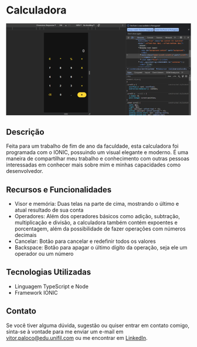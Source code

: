 <!DOCTYPE html>
<html lang="en">
<head>
    <meta charset="UTF-8">
    <meta name="viewport" content="width=device-width, initial-scale=1.0">
</head>
<body>
  <h1> Calculadora </h1>

  <img src="CalculadoraPreview.png" alt="CalculadoraPreview">

  <h2>Descrição</h2>
  <p>Feita para um trabalho de fim de ano da faculdade, esta calculadora foi programada com o IONIC, possuindo um visual elegante e moderno. É uma maneira de compartilhar meu trabalho e conhecimento com outras pessoas interessadas em conhecer mais sobre mim e minhas capacidades como desenvolvedor.</p>

  <h2>Recursos e Funcionalidades</h2>
  <ul>
      <li>Visor e memória: Duas telas na parte de cima, mostrando o último e atual resultado de sua conta</li>
      <li>Operadores: Além dos operadores básicos como adição, subtração, multiplicação e divisão, a calculadora também contém expoentes e porcentagem, além da possibilidade de fazer operações com números decimais</li>
      <li>Cancelar: Botão para cancelar e redefinir todos os valores</li>
      <li>Backspace: Botão para apagar o último dígito da operação, seja ele um operador ou um número</li>
  </ul>

  <h2>Tecnologias Utilizadas</h2>
  <ul>
      <li>Linguagem TypeScript e Node</li>
      <li>Framework IONIC</li>
    </ul>

  <h2>Contato</h2>
  <p>Se você tiver alguma dúvida, sugestão ou quiser entrar em contato comigo, sinta-se à vontade para me enviar um e-mail em <a href="mailto:vitor.paloco@edu.unifil.com">vitor.paloco@edu.unifil.com</a> ou me encontrar em <a href="https://www.linkedin.com/in/vitor-hugo-oliveira-paloco-b64126278/">LinkedIn</a>.</p>
</body>
</html>


